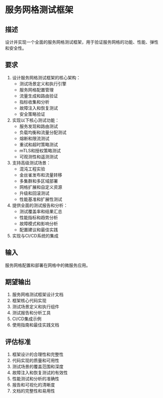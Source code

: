 # 服务网格测试框架

## 描述
设计并实现一个全面的服务网格测试框架，用于验证服务网格的功能、性能、弹性和安全性。

## 要求
1. 设计服务网格测试框架的核心架构：
   - 测试场景定义和执行引擎
   - 服务网格配置管理
   - 流量生成和路由验证
   - 指标收集和分析
   - 故障注入和恢复测试
   - 安全策略验证
2. 实现以下核心测试功能：
   - 服务发现和路由测试
   - 负载均衡和流量分配测试
   - 熔断和限流测试
   - 重试和超时策略测试
   - mTLS和授权策略测试
   - 可观测性和遥测测试
3. 支持高级测试场景：
   - 混沌工程实验
   - 金丝雀发布和流量转移
   - 多集群和多区域部署
   - 网格扩展和自定义资源
   - 升级和回滚测试
   - 性能基准和扩展性测试
4. 提供全面的测试报告和分析：
   - 测试覆盖率和结果汇总
   - 性能指标和趋势分析
   - 故障模式和影响分析
   - 配置建议和最佳实践
5. 实现与CI/CD系统的集成

## 输入
服务网格配置和部署在网格中的微服务应用。

## 期望输出
1. 服务网格测试框架设计文档
2. 框架核心代码实现
3. 测试场景定义和执行组件
4. 测试报告和分析工具
5. CI/CD集成示例
6. 使用指南和最佳实践文档

## 评估标准
1. 框架设计的合理性和完整性
2. 代码实现的质量和可用性
3. 测试场景的覆盖范围和深度
4. 故障注入和恢复测试的有效性
5. 性能测试和分析的准确性
6. 报告和可视化的清晰度
7. 文档的完整性和易用性